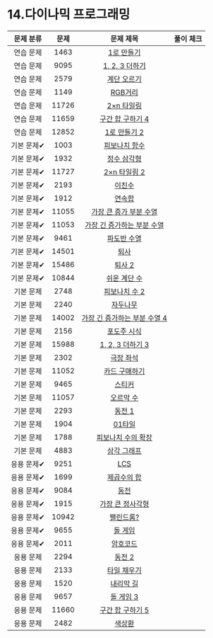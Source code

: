 # 14.다이나믹 프로그래밍

| 문제 분류  |  문제   |                           문제 제목                            | 풀이 체크 |
|:------:|:-----:|:----------------------------------------------------------:|:-----:|
| 연습 문제  | 1463  |       [1로 만들기](https://www.acmicpc.net/problem/1463)       |       |
| 연습 문제  | 9095  |    [1, 2, 3 더하기](https://www.acmicpc.net/problem/9095)     |       |
| 연습 문제  | 2579  |       [계단 오르기](https://www.acmicpc.net/problem/2579)       |       |
| 연습 문제  | 1149  |       [RGB거리](https://www.acmicpc.net/problem/1149)        |       |
| 연습 문제  | 11726 |      [2×n 타일링](https://www.acmicpc.net/problem/11726)      |       |
| 연습 문제  | 11659 |    [구간 합 구하기 4](https://www.acmicpc.net/problem/11659)     |       |
| 연습 문제  | 12852 |     [1로 만들기 2](https://www.acmicpc.net/problem/12852)      |       |
| 기본 문제✔ | 1003  |      [피보나치 함수](https://www.acmicpc.net/problem/1003)       |       |
| 기본 문제✔ | 1932  |       [정수 삼각형](https://www.acmicpc.net/problem/1932)       |       |
| 기본 문제✔ | 11727 |     [2×n 타일링 2](https://www.acmicpc.net/problem/11727)     |       |
| 기본 문제✔ | 2193  |        [이친수](https://www.acmicpc.net/problem/2193)         |       |
| 기본 문제✔ | 1912  |        [연속합](https://www.acmicpc.net/problem/1912)         |       |
| 기본 문제✔ | 11055 |   [가장 큰 증가 부분 수열](https://www.acmicpc.net/problem/11055)   |       |
| 기본 문제✔ | 11053 |  [가장 긴 증가하는 부분 수열](https://www.acmicpc.net/problem/11053)  |       |
| 기본 문제✔ | 9461  |       [파도반 수열](https://www.acmicpc.net/problem/9461)       |       |
| 기본 문제✔ | 14501 |        [퇴사](https://www.acmicpc.net/problem/14501)         |       |
| 기본 문제✔ | 15486 |       [퇴사 2](https://www.acmicpc.net/problem/15486)        |       |
| 기본 문제✔ | 10844 |      [쉬운 계단 수](https://www.acmicpc.net/problem/10844)      |       |
| 기본 문제  | 2748  |      [피보나치 수 2](https://www.acmicpc.net/problem/2748)      |       |
| 기본 문제  | 2240  |        [자두나무](https://www.acmicpc.net/problem/2240)        |       |
| 기본 문제  | 14002 | [가장 긴 증가하는 부분 수열 4](https://www.acmicpc.net/problem/14002) |       |
| 기본 문제  | 2156  |       [포도주 시식](https://www.acmicpc.net/problem/2156)       |       |
| 기본 문제  | 15988 |   [1, 2, 3 더하기 3](https://www.acmicpc.net/problem/15988)   |       |
| 기본 문제  | 2302  |       [극장 좌석](https://www.acmicpc.net/problem/2302)        |       |
| 기본 문제  | 11052 |      [카드 구매하기](https://www.acmicpc.net/problem/11052)      |       |
| 기본 문제  | 9465  |        [스티커](https://www.acmicpc.net/problem/9465)         |       |
| 기본 문제  | 11057 |       [오르막 수](https://www.acmicpc.net/problem/11057)       |       |
| 기본 문제  | 2293  |        [동전 1](https://www.acmicpc.net/problem/2293)        |       |
| 기본 문제  | 1904  |        [01타일](https://www.acmicpc.net/problem/1904)        |       |
| 기본 문제  | 1788  |     [피보나치 수의 확장](https://www.acmicpc.net/problem/1788)     |       |
| 기본 문제  | 4883  |       [삼각 그래프](https://www.acmicpc.net/problem/4883)       |       |
| 응용 문제✔ | 9251  |        [LCS](https://www.acmicpc.net/problem/9251)         |       |
| 응용 문제✔ | 1699  |       [제곱수의 합](https://www.acmicpc.net/problem/1699)       |       |
| 응용 문제✔ | 9084  |         [동전](https://www.acmicpc.net/problem/9084)         |       |
| 응용 문제✔ | 1915  |     [가장 큰 정사각형](https://www.acmicpc.net/problem/1915)      |       |
| 응용 문제✔ | 10942 |       [팰린드롬?](https://www.acmicpc.net/problem/10942)       |       |
| 응용 문제✔ | 9655  |        [돌 게임](https://www.acmicpc.net/problem/9655)        |       |
| 응용 문제✔ | 2011  |        [암호코드](https://www.acmicpc.net/problem/2011)        |       |
| 응용 문제  | 2294  |        [동전 2](https://www.acmicpc.net/problem/2294)        |       |
| 응용 문제  | 2133  |       [타일 채우기](https://www.acmicpc.net/problem/2133)       |       |
| 응용 문제  | 1520  |       [내리막 길](https://www.acmicpc.net/problem/1520)        |       |
| 응용 문제  | 9657  |       [돌 게임 3](https://www.acmicpc.net/problem/9657)       |       |
| 응용 문제  | 11660 |    [구간 합 구하기 5](https://www.acmicpc.net/problem/11660)     |       |
| 응용 문제  | 2482  |        [색상환](https://www.acmicpc.net/problem/2482)         |       |
